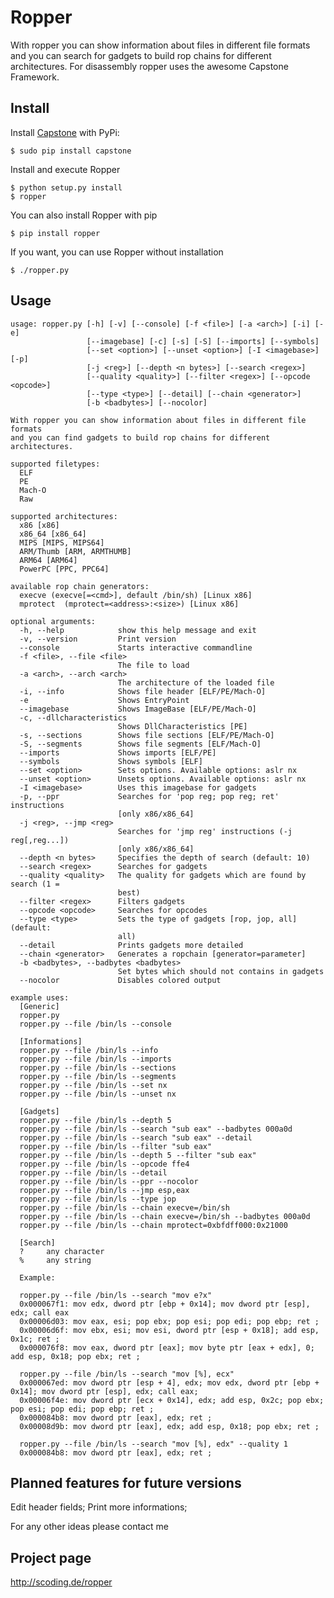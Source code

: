 Ropper
================

With ropper you can show information about files in different file formats
and you can search for gadgets to build rop chains for different architectures. For disassembly ropper uses the
awesome Capstone Framework.

Install
-------

Install [Capstone](http://www.capstone-engine.org) with PyPi:

    $ sudo pip install capstone
    
Install and execute Ropper

    $ python setup.py install
    $ ropper

You can also install Ropper with pip

    $ pip install ropper

If you want, you can use Ropper without installation

    $ ./ropper.py


Usage
-----

    usage: ropper.py [-h] [-v] [--console] [-f <file>] [-a <arch>] [-i] [-e]
                     [--imagebase] [-c] [-s] [-S] [--imports] [--symbols]
                     [--set <option>] [--unset <option>] [-I <imagebase>] [-p]
                     [-j <reg>] [--depth <n bytes>] [--search <regex>]
                     [--quality <quality>] [--filter <regex>] [--opcode <opcode>]
                     [--type <type>] [--detail] [--chain <generator>]
                     [-b <badbytes>] [--nocolor]

    With ropper you can show information about files in different file formats
    and you can find gadgets to build rop chains for different architectures.

    supported filetypes:
      ELF
      PE
      Mach-O
      Raw

    supported architectures:
      x86 [x86]
      x86_64 [x86_64]
      MIPS [MIPS, MIPS64]
      ARM/Thumb [ARM, ARMTHUMB]
      ARM64 [ARM64]
      PowerPC [PPC, PPC64]

    available rop chain generators:
      execve (execve[=<cmd>], default /bin/sh) [Linux x86]
      mprotect  (mprotect=<address>:<size>) [Linux x86]

    optional arguments:
      -h, --help            show this help message and exit
      -v, --version         Print version
      --console             Starts interactive commandline
      -f <file>, --file <file>
                            The file to load
      -a <arch>, --arch <arch>
                            The architecture of the loaded file
      -i, --info            Shows file header [ELF/PE/Mach-O]
      -e                    Shows EntryPoint
      --imagebase           Shows ImageBase [ELF/PE/Mach-O]
      -c, --dllcharacteristics
                            Shows DllCharacteristics [PE]
      -s, --sections        Shows file sections [ELF/PE/Mach-O]
      -S, --segments        Shows file segments [ELF/Mach-O]
      --imports             Shows imports [ELF/PE]
      --symbols             Shows symbols [ELF]
      --set <option>        Sets options. Available options: aslr nx
      --unset <option>      Unsets options. Available options: aslr nx
      -I <imagebase>        Uses this imagebase for gadgets
      -p, --ppr             Searches for 'pop reg; pop reg; ret' instructions
                            [only x86/x86_64]
      -j <reg>, --jmp <reg>
                            Searches for 'jmp reg' instructions (-j reg[,reg...])
                            [only x86/x86_64]
      --depth <n bytes>     Specifies the depth of search (default: 10)
      --search <regex>      Searches for gadgets
      --quality <quality>   The quality for gadgets which are found by search (1 =
                            best)
      --filter <regex>      Filters gadgets
      --opcode <opcode>     Searches for opcodes
      --type <type>         Sets the type of gadgets [rop, jop, all] (default:
                            all)
      --detail              Prints gadgets more detailed
      --chain <generator>   Generates a ropchain [generator=parameter]
      -b <badbytes>, --badbytes <badbytes>
                            Set bytes which should not contains in gadgets
      --nocolor             Disables colored output

    example uses:
      [Generic]
      ropper.py
      ropper.py --file /bin/ls --console

      [Informations]
      ropper.py --file /bin/ls --info
      ropper.py --file /bin/ls --imports
      ropper.py --file /bin/ls --sections
      ropper.py --file /bin/ls --segments
      ropper.py --file /bin/ls --set nx
      ropper.py --file /bin/ls --unset nx

      [Gadgets]
      ropper.py --file /bin/ls --depth 5
      ropper.py --file /bin/ls --search "sub eax" --badbytes 000a0d
      ropper.py --file /bin/ls --search "sub eax" --detail
      ropper.py --file /bin/ls --filter "sub eax"
      ropper.py --file /bin/ls --depth 5 --filter "sub eax"
      ropper.py --file /bin/ls --opcode ffe4
      ropper.py --file /bin/ls --detail
      ropper.py --file /bin/ls --ppr --nocolor
      ropper.py --file /bin/ls --jmp esp,eax
      ropper.py --file /bin/ls --type jop
      ropper.py --file /bin/ls --chain execve=/bin/sh
      ropper.py --file /bin/ls --chain execve=/bin/sh --badbytes 000a0d
      ropper.py --file /bin/ls --chain mprotect=0xbfdff000:0x21000

      [Search]
      ?		any character
      %		any string

      Example:

      ropper.py --file /bin/ls --search "mov e?x"
      0x000067f1: mov edx, dword ptr [ebp + 0x14]; mov dword ptr [esp], edx; call eax
      0x00006d03: mov eax, esi; pop ebx; pop esi; pop edi; pop ebp; ret ;
      0x00006d6f: mov ebx, esi; mov esi, dword ptr [esp + 0x18]; add esp, 0x1c; ret ;
      0x000076f8: mov eax, dword ptr [eax]; mov byte ptr [eax + edx], 0; add esp, 0x18; pop ebx; ret ;

      ropper.py --file /bin/ls --search "mov [%], ecx"
      0x000067ed: mov dword ptr [esp + 4], edx; mov edx, dword ptr [ebp + 0x14]; mov dword ptr [esp], edx; call eax;
      0x00006f4e: mov dword ptr [ecx + 0x14], edx; add esp, 0x2c; pop ebx; pop esi; pop edi; pop ebp; ret ;
      0x000084b8: mov dword ptr [eax], edx; ret ;
      0x00008d9b: mov dword ptr [eax], edx; add esp, 0x18; pop ebx; ret ;

      ropper.py --file /bin/ls --search "mov [%], edx" --quality 1
      0x000084b8: mov dword ptr [eax], edx; ret ;






Planned features for future versions
------------------------------------

  Edit header fields;
  Print more informations;

  For any other ideas please contact me



Project page
------------------------------------
http://scoding.de/ropper
